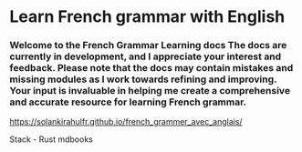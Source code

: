 # Learn French grammar with English

### Welcome to the French Grammar Learning docs The docs are currently in development, and I appreciate your interest and feedback. Please note that the docs may contain mistakes and missing modules as I work towards refining and improving. Your input is invaluable in helping me create a comprehensive and accurate resource for learning French grammar.

https://solankirahulfr.github.io/french_grammer_avec_anglais/


Stack - Rust mdbooks
